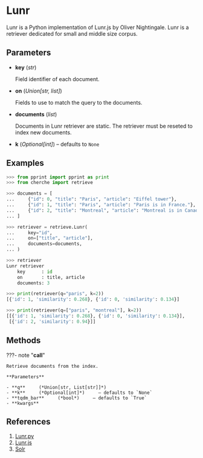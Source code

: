 # Lunr

Lunr is a Python implementation of Lunr.js by Oliver Nightingale. Lunr is a retriever dedicated for small and middle size corpus.



## Parameters

- **key** (*str*)

    Field identifier of each document.

- **on** (*Union[str, list]*)

    Fields to use to match the query to the documents.

- **documents** (*list*)

    Documents in Lunr retriever are static. The retriever must be reseted to index new documents.

- **k** (*Optional[int]*) – defaults to `None`



## Examples

```python
>>> from pprint import pprint as print
>>> from cherche import retrieve

>>> documents = [
...     {"id": 0, "title": "Paris", "article": "Eiffel tower"},
...     {"id": 1, "title": "Paris", "article": "Paris is in France."},
...     {"id": 2, "title": "Montreal", "article": "Montreal is in Canada."},
... ]

>>> retriever = retrieve.Lunr(
...     key="id",
...     on=["title", "article"],
...     documents=documents,
... )

>>> retriever
Lunr retriever
    key      : id
    on       : title, article
    documents: 3

>>> print(retriever(q="paris", k=2))
[{'id': 1, 'similarity': 0.268}, {'id': 0, 'similarity': 0.134}]

>>> print(retriever(q=["paris", "montreal"], k=2))
[[{'id': 1, 'similarity': 0.268}, {'id': 0, 'similarity': 0.134}],
 [{'id': 2, 'similarity': 0.94}]]
```

## Methods

???- note "__call__"

    Retrieve documents from the index.

    **Parameters**

    - **q**     (*Union[str, List[str]]*)    
    - **k**     (*Optional[int]*)     – defaults to `None`    
    - **tqdm_bar**     (*bool*)     – defaults to `True`    
    - **kwargs**    
    
## References

1. [Lunr.py](https://github.com/yeraydiazdiaz/lunr.py)
2. [Lunr.js](https://lunrjs.com)
2. [Solr](https://solr.apache.org)

